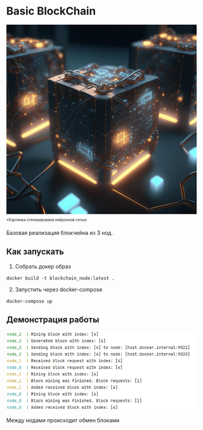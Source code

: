 
# Basic BlockChain

![blockchain](blockchain-ai.png)
<sub><sup>*Картинка сгенерирована нейронной сетью</sub></sup>

Базовая реализация блокчейна из 3 нод.

## Как запускать
1. Собрать докер образ<br />
```
docker build -t blockchain_node:latest .
```
2. Запустить через docker-compose<br />
```
docker-compose up
```

## Демонстрация работы

![Пример работы](work-example.png)

Между нодами происходит обмен блоками